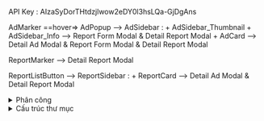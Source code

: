 API Key : AIzaSyDorTHtdzjlwow2eDY0l3hsLQa-GjDgAns


AdMarker ==hover=> AdPopup
    --> AdSidebar :
        + AdSidebar_Thumbnail
        + AdSidebar_Info --> Report Form Modal & Detail Report Modal
        + AdCard --> Detail Ad Modal & Report Form Modal & Detail Report Modal

ReportMarker
    --> Detail Report Modal

ReportListButton
    --> ReportSidebar :
        + ReportCard --> Detail Ad Modal & Detail Report Modal



<details>
    <summary>Phân công</summary>
    
    Người dân :
    (Nghĩa)
    - Thanh tìm kiếm
    - Nút Danh sách /
    - Nút thu phóng
    - Các nút ẩn hiện
    - 9 cái điểm đánh dấu (8/9)
        + Click
    - SideBar Thông tin địa điểm đặt QC + Thông tin chung của các QC đặt tại đó /
    - Sidebar Danh sách báo cáo /

    (Bảo)
    - Popup Thông tin địa điểm bất kì
    - Modal Thông tin chi tiết QC
    - Modal Đơn phản hồi báo cáo
    - Modal Thông tin chi tiết Báo cáo

    Cán bộ :
    (Khoa)
    - Làm Phường
    - Làm Quận

    (Bảo + Ai xong thì qua phụ ní Bảo)
    - Làm Sở

    (Hải)
    - Các trang chung của CB (Đăng nhập, Đăng ký, Quên mật khẩu, Đổi thông các nhân)

</details>

<details>
    <summary>Cấu trúc thư mục</summary>

    ```
    Thư mục gốc
    │
    ├── assets : Thư mục chứa Media, Image, Fonts của từng Phân hệ tương ứng
    │   ├── chung : Chứa những file phương tiện dùng chung như Logo, Font, ...
    │   │   └── ...
    │   │
    │   ├── dan
    │   │   └── ...
    │   │
    │   ├── phuong
    │   │   └── ...
    │   │
    │   ├── quan
    │   │   └── ...
    │   │
    │   └── so
    │       └── ...
    │
    ├── components : Thư mục chứa các Component tương ứng cho từng role
    │   │            (Component là mấy cái thành phần UI nhỏ, thường sẽ tái sử dụng, lặp lại nhìu lần
    │   │             Như là Nút, Slide, Header, Search bar...)
    │   ├── chung
    │   │   ├── Button.js
    │   │   └── Header.js
    │   │
    │   ├── dan
    │   │   └── ...
    │   │
    │   ├── phuong
    │   │   └── ...
    │   │
    │   ├── quan
    │   │   └── ...
    │   │
    │   └── so
    │       └── ...
    │
    ├── functions : Thư mục chứa các phương thức xử lý với dữ liệu
    │   │        
    │   ├── dan
    │   │   ├── getMap.js
    │   │   ├── getReportList.js
    │   │   └── sendReportList.js
    │   │
    │   ├── canbo
    │   │   ├── sendLogin.js
    │   │   └── sendSignup.js
    │   │
    │   ├── phuong
    │   │   ├── get...
    │   │   └── ...
    │   │
    │   ├── quan
    │   │   ├── get...
    │   │   └── ...
    │   │
    │   └── so
    │       ├── get...
    │       └── ...
    │
    ├── screens : Thư mục chứa các UI screens
    │   │        (Mỗi phân hệ chia theo các Trang Chức Năng)
    │   ├── dan
    │   │   ├── trangchu.html
    │   │   ├── trangchu.js
    │   │   └── ...
    │   │
    │   ├── canbo
    │   │   ├── dangnhap
    │   │   │   ├── dangnhap.html
    │   │   │   ├── dangnhap.css
    │   │   │   └── dangnhap.js
    │   │   │
    │   │   ├── dangky
    │   │   │   ├── dangky.html
    │   │   │   ├── dangky.css
    │   │   │   └── dangky.js
    │   │   └── ...
    │   │
    │   ├── phuong
    │   │   └── ...
    │   │
    │   ├── quan
    │   │   └── ...
    │   │
    │   └── so
    │       └── ...
    │ 
    │ 
    ├── global.css : File CSS chung, chứa những thuộc tính global như là font, color,...
    ├── main.js : Tạo ra chơi thoi chứ chưa biết có dùng hong
    └── index.html : 
    ```

</details>
